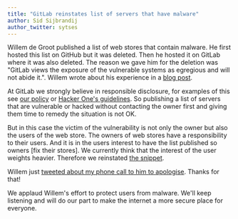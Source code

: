 ```yaml
---
title: "GitLab reinstates list of servers that have malware"
author: Sid Sijbrandij
author_twitter: sytses
---
```


Willem de Groot published a list of web stores that contain malware.
He first hosted this list on GitHub but it was deleted.
Then he hosted it on GitLab where it was also deleted.
The reason we gave him for the deletion was "GitLab views the exposure of the vulnerable systems as egregious and will not abide it.".
Willem wrote about his experience in a [blog post](https://gwillem.gitlab.io/2016/10/14/github-censored-research-data/).

At GitLab we strongly believe in responsible disclosure, for examples of this see [our policy](https://about.gitlab.com/disclosure/) or [Hacker One's guidelines](https://hackerone.com/disclosure-guidelines).
So publishing a list of servers that are vulnerable or hacked without contacting the owner first and giving them time to remedy the situation is not OK.

But in this case the victim of the vulnerability is not only the owner but also the users of the web store.
The owners of web stores have a responsibility to their users.
And it is in the users interest to have the list published so owners [fix their stores].
We currently think that the interest of the user weights heavier.
Therefore we reinstated [the snippet](https://gitlab.com/gwillem/public-snippets/snippets/28813).

Willem just [tweeted about my phone call to him to apologise](https://twitter.com/gwillem/status/787379789011251200). Thanks for that!

We applaud Willem's effort to protect users from malware.
We'll keep listening and will do our part to make the internet a more secure place for everyone.
